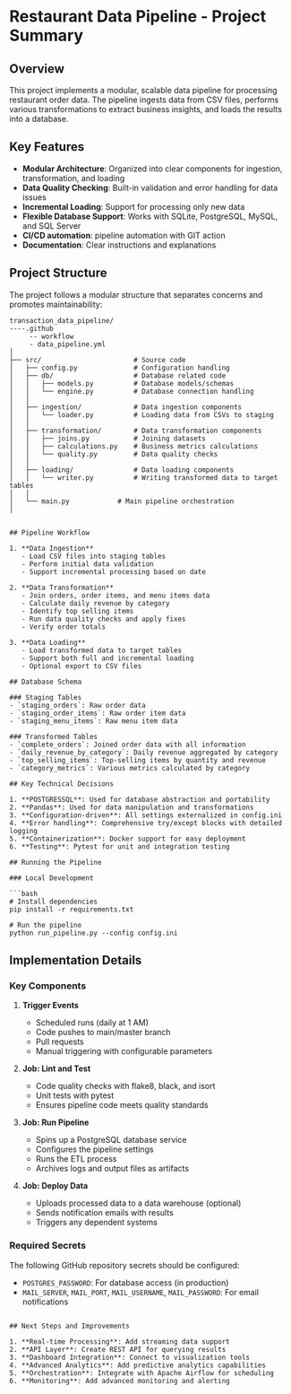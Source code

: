 

# Restaurant Data Pipeline - Project Summary

## Overview

This project implements a modular, scalable data pipeline for processing restaurant order data. The pipeline ingests data from CSV files, performs various transformations to extract business insights, and loads the results into a database.

## Key Features

- **Modular Architecture**: Organized into clear components for ingestion, transformation, and loading
- **Data Quality Checking**: Built-in validation and error handling for data issues
- **Incremental Loading**: Support for processing only new data
- **Flexible Database Support**: Works with SQLite, PostgreSQL, MySQL, and SQL Server
- **CI/CD automation**: pipeline automation with GIT action
- **Documentation**: Clear instructions and explanations

## Project Structure

The project follows a modular structure that separates concerns and promotes maintainability:

```
transaction_data_pipeline/
----.github
     -- workflow
     - data_pipeline.yml
│
├── src/                       # Source code
│   ├── config.py              # Configuration handling
│   ├── db/                    # Database related code
│   │   ├── models.py          # Database models/schemas
│   │   └── engine.py          # Database connection handling
│   │
│   ├── ingestion/             # Data ingestion components
│   │   └── loader.py          # Loading data from CSVs to staging
│   │
│   ├── transformation/        # Data transformation components
│   │   ├── joins.py           # Joining datasets
│   │   ├── calculations.py    # Business metrics calculations
│   │   └── quality.py         # Data quality checks
│   │
│   ├── loading/               # Data loading components
│   │   └── writer.py          # Writing transformed data to target tables
│   │
│   └── main.py            # Main pipeline orchestration
│


## Pipeline Workflow

1. **Data Ingestion**
   - Load CSV files into staging tables
   - Perform initial data validation
   - Support incremental processing based on date

2. **Data Transformation**
   - Join orders, order items, and menu items data
   - Calculate daily revenue by category
   - Identify top selling items
   - Run data quality checks and apply fixes
   - Verify order totals

3. **Data Loading**
   - Load transformed data to target tables
   - Support both full and incremental loading
   - Optional export to CSV files

## Database Schema

### Staging Tables
- `staging_orders`: Raw order data
- `staging_order_items`: Raw order item data
- `staging_menu_items`: Raw menu item data

### Transformed Tables
- `complete_orders`: Joined order data with all information
- `daily_revenue_by_category`: Daily revenue aggregated by category
- `top_selling_items`: Top-selling items by quantity and revenue
- `category_metrics`: Various metrics calculated by category

## Key Technical Decisions

1. **POSTGRESSQL**: Used for database abstraction and portability
2. **Pandas**: Used for data manipulation and transformations
3. **Configuration-driven**: All settings externalized in config.ini
4. **Error handling**: Comprehensive try/except blocks with detailed logging
5. **Containerization**: Docker support for easy deployment
6. **Testing**: Pytest for unit and integration testing

## Running the Pipeline

### Local Development

```bash
# Install dependencies
pip install -r requirements.txt

# Run the pipeline
python run_pipeline.py --config config.ini
```

## Implementation Details



### Key Components

1. **Trigger Events**
   - Scheduled runs (daily at 1 AM)
   - Code pushes to main/master branch
   - Pull requests
   - Manual triggering with configurable parameters

2. **Job: Lint and Test**
   - Code quality checks with flake8, black, and isort
   - Unit tests with pytest
   - Ensures pipeline code meets quality standards

3. **Job: Run Pipeline**
   - Spins up a PostgreSQL database service
   - Configures the pipeline settings
   - Runs the ETL process
   - Archives logs and output files as artifacts

4. **Job: Deploy Data**
   - Uploads processed data to a data warehouse (optional)
   - Sends notification emails with results
   - Triggers any dependent systems


### Required Secrets

The following GitHub repository secrets should be configured:

- `POSTGRES_PASSWORD`: For database access (in production)
- `MAIL_SERVER`, `MAIL_PORT`, `MAIL_USERNAME`, `MAIL_PASSWORD`: For email notifications

```

## Next Steps and Improvements

1. **Real-time Processing**: Add streaming data support
2. **API Layer**: Create REST API for querying results
3. **Dashboard Integration**: Connect to visualization tools
4. **Advanced Analytics**: Add predictive analytics capabilities
5. **Orchestration**: Integrate with Apache Airflow for scheduling
6. **Monitoring**: Add advanced monitoring and alerting
